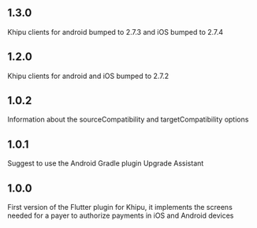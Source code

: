 ## 1.3.0

Khipu clients for android bumped to 2.7.3 and iOS bumped to 2.7.4

## 1.2.0

Khipu clients for android and iOS bumped to 2.7.2

## 1.0.2

Information about the sourceCompatibility and targetCompatibility options

## 1.0.1

Suggest to use the Android Gradle plugin Upgrade Assistant

## 1.0.0

First version of the Flutter plugin for Khipu, it implements the screens needed for a payer to authorize payments in iOS and Android devices
